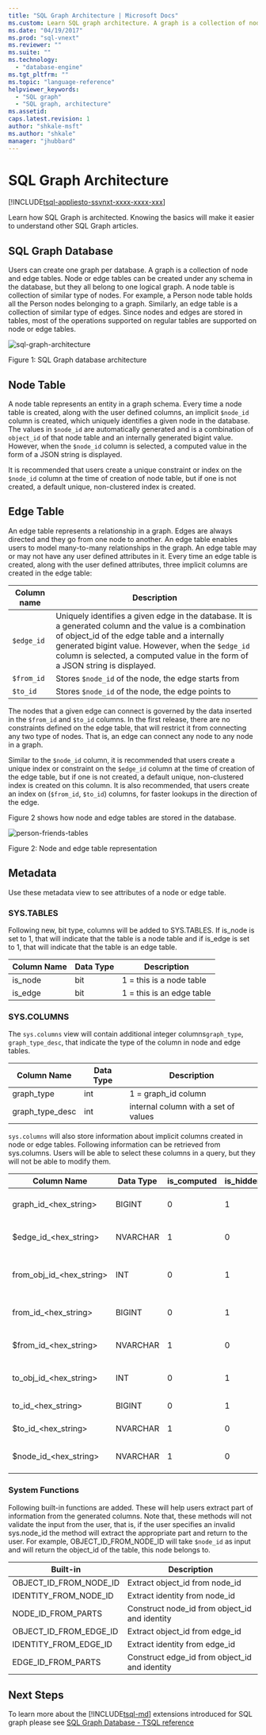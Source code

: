 ```yaml
---
title: "SQL Graph Architecture | Microsoft Docs"
ms.custom: Learn SQL graph architecture. A graph is a collection of node or edge tables. Node tables represent entities and edge tables represent relationships between nodes. 
ms.date: "04/19/2017"
ms.prod: "sql-vnext"
ms.reviewer: ""
ms.suite: ""
ms.technology: 
  - "database-engine"
ms.tgt_pltfrm: ""
ms.topic: "language-reference"
helpviewer_keywords: 
  - "SQL graph"
  - "SQL graph, architecture"
ms.assetid: 
caps.latest.revision: 1
author: "shkale-msft"
ms.author: "shkale"
manager: "jhubbard"
---
```

# SQL Graph Architecture  
[!INCLUDE[tsql-appliesto-ssvnxt-xxxx-xxxx-xxx](../../includes/tsql-appliesto-ssvnxt-xxxx-xxxx-xxx.md)]   


Learn how SQL Graph is architected. Knowing the basics will make it easier to understand other SQL Graph articles.
 
## SQL Graph Database
Users can create one graph per database. A graph is a collection of node and edge tables. Node or edge tables can be created under any schema in the database, but they all belong to one logical graph. A node table is collection of similar type of nodes. For example, a Person node table holds all the Person nodes belonging to a graph. Similarly, an edge table is a collection of similar type of edges. Since nodes and edges are stored in tables, most of the operations supported on regular tables are supported on node or edge tables. 
 
 
![sql-graph-architecture](../../relational-databases/graphs/media/sql-graph-architecture.png "Sql graph database architecture")   

Figure 1: SQL Graph database architecture
 
## Node Table
A node table represents an entity in a graph schema. Every time a node table is created, along with the user defined columns, an implicit `$node_id` column is created, which uniquely identifies a given node in the database. The values in `$node_id` are automatically generated and is a combination of `object_id` of that node table and an internally generated bigint value. However, when the `$node_id` column is selected, a computed value in the form of a JSON string is displayed. 

It is recommended that users create a unique constraint or index on the `$node_id` column at the time of creation of node table, but if one is not created, a default unique, non-clustered index is created. 
 

## Edge Table
An edge table represents a relationship in a graph. Edges are always directed and they go from one node to another. An edge table enables users to model many-to-many relationships in the graph. An edge table may or may not have any user defined attributes in it. Every time an edge table is created, along with the user defined attributes, three implicit columns are created in the edge table:

|Column name    |Description  |
|---   |---  |
|`$edge_id`   |Uniquely identifies a given edge in the database. It is a generated column and the value is a combination of object_id of the edge table and a internally generated bigint value. However, when the `$edge_id` column is selected, a computed value in the form of a JSON string is displayed. |
|`$from_id`   |Stores `$node_id` of the node, the edge starts from  |
|`$to_id`   |Stores `$node_id` of the node, the edge points to  |

The nodes that a given edge can connect is governed by the data inserted in the `$from_id` and `$to_id` columns. In the first release, there are no constraints defined on the edge table, that will restrict it from connecting any two type of nodes. That is, an edge can connect any node to any node in a graph.

Similar to the `$node_id` column, it is recommended that users create a unique index or constraint on the `$edge_id` column at the time of creation of the edge table, but if one is not created, a default unique, non-clustered index is created on this column. It is also recommended, that users create an index on (`$from_id`, `$to_id`) columns, for faster lookups in the direction of the edge. 

Figure 2 shows how node and edge tables are stored in the database. 

![person-friends-tables](../../relational-databases/graphs/media/person-friends-tables.png "Person node and friends edge tables")   

Figure 2: Node and edge table representation
 
## Metadata
Use these metadata view to see attributes of a node or edge table.
 
### SYS.TABLES
Following new, bit type, columns will be added to SYS.TABLES. If is_node is set to 1, that will indicate that the table is a node table and if is_edge is set to 1, that will indicate that the table is an edge table.
 
|Column Name |Data Type |Description |
|--- |---|--- |
|is_node |bit |1 = this is a node table |
|is_edge |bit |1 = this is an edge table |
 
### SYS.COLUMNS
The `sys.columns` view will contain additional integer columns`graph_type`, `graph_type_desc`, that indicate the type of the column in node and edge tables.
 
|Column Name |Data Type |Description |
|--- |---|--- |
|graph_type |int |1 = graph_id column |
|graph_type_desc |int  |internal column with a set of values |
 
`sys.columns` will also store information about implicit columns created in node or edge tables. Following information can be retrieved from sys.columns. Users will be able to select these columns in a query, but they will not be able to modify them.

|Column Name	|Data Type	|is_computed	|is_hidden	|Comment  |
|---  |---|---|---|---  |
|graph_id_\<hex_string>	|BIGINT	|0	|1	|internal identity column  |
|$edge_id_\<hex_string>	|NVARCHAR	|1	|0	|external edge id column  |
|from_obj_id_\<hex_string>	|INT	|0	|1	|internal from node object id  |
|from_id_\<hex_string>	|BIGINT	|0	|1	|Internal from node id  |
|$from_id_\<hex_string>	|NVARCHAR	|1	|0	|external from node id  |
|to_obj_id_\<hex_string>	|INT	|0	|1	|internal to node object id  |
|to_id_\<hex_string>	|BIGINT	|0	|1	|Internal to node id  |
|$to_id_\<hex_string>	|NVARCHAR	|1	|0	|external to node id  |
|$node_id_\<hex_string>	|NVARCHAR	|1	|0	|External node id column  |
 
### System Functions
Following built-in functions are added. These will help users extract part of information from the generated columns. Note that, these methods will not validate the input from the user, that is, if the user specifies an invalid sys.node_id the method will extract the appropriate part and return to the user. For example, OBJECT_ID_FROM_NODE_ID will take `$node_id` as input and will return the object_id of the table, this node belongs to. 
 
|Built-in	|Description  |
|---  |---  |
|OBJECT_ID_FROM_NODE_ID	|Extract object_id from node_id  |
|IDENTITY_FROM_NODE_ID	|Extract identity from node_id  |
|NODE_ID_FROM_PARTS	|Construct node_id from object_id and identity  |
|OBJECT_ID_FROM_EDGE_ID	|Extract object_id from edge_id  |
|IDENTITY_FROM_EDGE_ID	|Extract identity from edge_id  |
|EDGE_ID_FROM_PARTS	|Construct edge_id from object_id and identity  |
 
## Next Steps
To learn more about the [!INCLUDE[tsql-md](../../includes/tsql-md.md)] extensions introduced for SQL graph please see [SQL Graph Database - TSQL reference](./sql-graph-tsql-reference.md)
 

